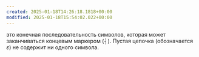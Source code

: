 ```yaml
---
created: 2025-01-18T14:26:18.1818+00:00
modified: 2025-01-18T15:54:02.022+00:00
---
```

это конечная последовательность символов, которая может заканчиваться концевым маркером (┤). Пустая цепочка (обозначается $\varepsilon$) не содержит ни одного символа.
